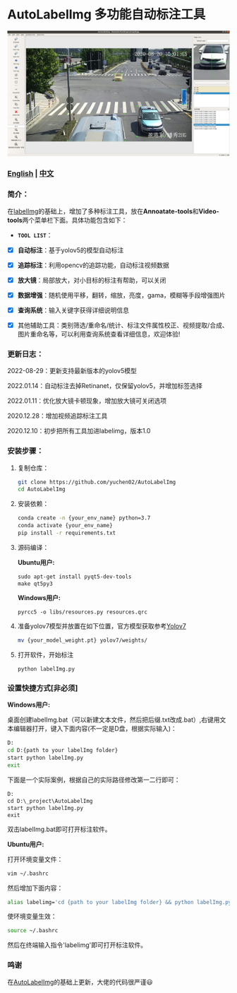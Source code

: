 # AutoLabelImg 多功能自动标注工具

![AutoLabelImg](./demo/demo.png)

### [<u>English</u>](./readme.md)    |    [<u>中文</u>](./readme_CN.md)

### 简介：

在[labelImg](https://github.com/tzutalin/labelImg)的基础上，增加了多种标注工具，放在**Annoatate-tools**和**Video-tools**两个菜单栏下面。具体功能包含如下：

- **`TOOL LIST`**：
- [x] **自动标注**：基于yolov5的模型自动标注
- [x] **追踪标注**：利用opencv的追踪功能，自动标注视频数据
- [x] **放大镜**：局部放大，对小目标的标注有帮助，可以关闭
- [x] **数据增强**：随机使用平移，翻转，缩放，亮度，gama，模糊等手段增强图片
- [x] **查询系统**：输入关键字获得详细说明信息
- [x] 其他辅助工具：类别筛选/重命名/统计、标注文件属性校正、视频提取/合成、图片重命名等，可以利用查询系统查看详细信息，欢迎体验!



### 更新日志：

2022-08-29：更新支持最新版本的yolov5模型

2022.01.14：自动标注去掉Retinanet，仅保留yolov5，并增加标签选择

2022.01.11：优化放大镜卡顿现象，增加放大镜可关闭选项

2020.12.28：增加视频追踪标注工具

2020.12.10：初步把所有工具加进labelimg，版本1.0

### 安装步骤：

1. 复制仓库：

   ```bash
   git clone https://github.com/yuchen02/AutoLabelImg
   cd AutoLabelImg
   ```

2. 安装依赖：

   ```bash
   conda create -n {your_env_name} python=3.7
   conda activate {your_env_name}
   pip install -r requirements.txt
   ```

3. 源码编译：

   **Ubuntu用户:**
   
   ```
   sudo apt-get install pyqt5-dev-tools
   make qt5py3
   ```
   
   **Windows用户:**
   
   ```
   pyrcc5 -o libs/resources.py resources.qrc
   ```
   
4. 准备yolov7模型并放置在如下位置，官方模型获取参考[Yolov7](https://github.com/WongKinYiu/yolov7)

   ```bash
   mv {your_model_weight.pt} yolov7/weights/
   ```

5. 打开软件，开始标注

   ```
   python labelImg.py
   ```

### 设置快捷方式[非必须]

**Windows用户:**

桌面创建labelImg.bat（可以新建文本文件，然后把后缀.txt改成.bat）,右键用文本编辑器打开，键入下面内容(不一定是D盘，根据实际输入)：

```bash
D:
cd D:{path to your labelImg folder}
start python labelImg.py
exit
```

下面是一个实际案例，根据自己的实际路径修改第一二行即可：

```
D:
cd D:\_project\AutoLabelImg
start python labelImg.py
exit
```

双击labelImg.bat即可打开标注软件。

**Ubuntu用户:**

打开环境变量文件：

```bash
vim ~/.bashrc
```

然后增加下面内容：

```bash
alias labelimg='cd {path to your labelImg folder} && python labelImg.py
```

使环境变量生效：

```bash
source ~/.bashrc
```

然后在终端输入指令'labelimg'即可打开标注软件。



### 鸣谢

在[AutoLabelImg](https://github.com/wufan-tb/AutoLabelImg)的基础上更新，大佬的代码很严谨:smiley:



